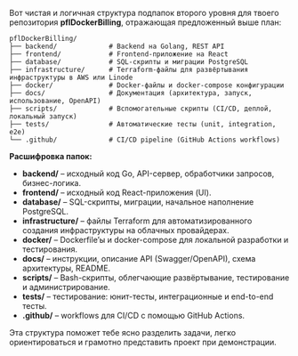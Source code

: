 Вот чистая и логичная структура подпапок второго уровня для твоего репозитория **pflDockerBilling**, отражающая предложенный выше план:

```
pflDockerBilling/
├── backend/             # Backend на Golang, REST API
├── frontend/            # Frontend-приложение на React
├── database/            # SQL-скрипты и миграции PostgreSQL
├── infrastructure/      # Terraform-файлы для развёртывания инфраструктуры в AWS или Linode
├── docker/              # Docker-файлы и docker-compose конфигурации
├── docs/                # Документация (архитектура, запуск, использование, OpenAPI)
├── scripts/             # Вспомогательные скрипты (CI/CD, деплой, локальный запуск)
├── tests/               # Автоматические тесты (unit, integration, e2e)
└── .github/             # CI/CD pipeline (GitHub Actions workflows)
```

**Расшифровка папок:**

- **backend/** – исходный код Go, API-сервер, обработчики запросов, бизнес-логика.
- **frontend/** – исходный код React-приложения (UI).
- **database/** – SQL-скрипты, миграции, начальное наполнение PostgreSQL.
- **infrastructure/** – файлы Terraform для автоматизированного создания инфраструктуры на облачных провайдерах.
- **docker/** – Dockerfile’ы и docker-compose для локальной разработки и тестирования.
- **docs/** – инструкции, описание API (Swagger/OpenAPI), схема архитектуры, README.
- **scripts/** – Bash-скрипты, облегчающие развёртывание, тестирование и администрирование.
- **tests/** – тестирование: юнит-тесты, интеграционные и end-to-end тесты.
- **.github/** – workflows для CI/CD с помощью GitHub Actions.

Эта структура поможет тебе ясно разделить задачи, легко ориентироваться и грамотно представить проект при демонстрации.